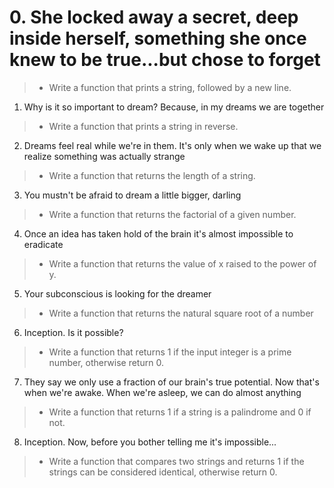 # 0. She locked away a secret, deep inside herself, something she once knew to be true...but chose to forget 
> * Write a function that prints a string, followed by a new line.

1. Why is it so important to dream? Because, in my dreams we are together
> * Write a function that prints a string in reverse.

2. Dreams feel real while we're in them. It's only when we wake up that we realize something was actually strange
> * Write a function that returns the length of a string.

3. You mustn't be afraid to dream a little bigger, darling
> * Write a function that returns the factorial of a given number.

4. Once an idea has taken hold of the brain it's almost impossible to eradicate
> * Write a function that returns the value of x raised to the power of y.

5. Your subconscious is looking for the dreamer
> * Write a function that returns the natural square root of a number

6. Inception. Is it possible?
> * Write a function that returns 1 if the input integer is a prime number, otherwise return 0.

7. They say we only use a fraction of our brain's true potential. Now that's when we're awake. When we're asleep, we can do almost anything
> * Write a function that returns 1 if a string is a palindrome and 0 if not.

8. Inception. Now, before you bother telling me it's impossible...
> * Write a function that compares two strings and returns 1 if the strings can be considered identical, otherwise return 0.


